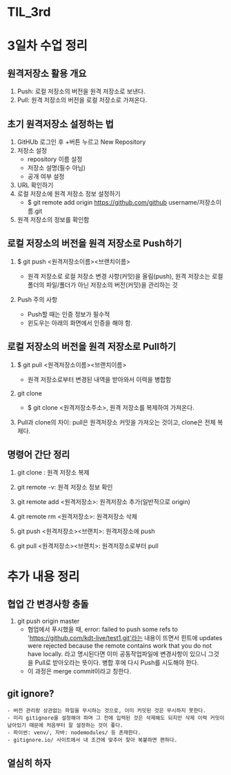 # TIL_3rd

# 3일차 수업 정리

## 원격저장소 활용 개요
1. Push: 로컬 저장소의 버전을 원격 저장소로 보낸다.
2. Pull: 원격 저장소의 버전을 로컬 저장소로 가져온다.


## 초기 원격저장소 설정하는 법
1. GitHUb 로그인 후 +버튼 누르고 New Repository
2. 저장소 설정
    - repository 이름 설정
    - 저장소 설명(필수 아님)
    - 공개 여부 설정
3. URL 확인하기
4. 로컬 저장소에 원격 저장소 정보 설정하기
    - $ git remote add origin https://github.com/github username/저장소이름.git
5. 원격 저장소의 정보를 확인함


## 로컬 저장소의 버전을 원격 저장소로 Push하기
1. $ git push <원격저장소이름><브랜치이름>
    - 원격 저장소로 로컬 저장소 변경 사항(커밋)을 올림(push), 원격 저장소는 로컬 폴더의 파일/폴더가 아닌 저장소의 버전(커밋)을 관리하는 것

2. Push 주의 사항
    - Push할 때는 인증 정보가 필수적
    - 윈도우는 아래의 화면에서 인증을 해야 함.


## 로컬 저장소의 버전을 원격 저장소로 Pull하기
1. $ git pull <원격저장소이름><브랜치이름>
    - 원격 저장소로부터 변경된 내역을 받아와서 이력을 병합함

2. git clone
    - $ git clone <원격저장소주소>, 원격 저장소를 복제하여 가져온다.

3. Pull과 clone의 차이: pull은 원격저장소 커밋을 가져오는 것이고, clone은 전체 복제다.


## 명령어 간단 정리
1. git clone <url>: 원격 저장소 복제

2. git remote -v: 원격 저장소 정보 확인

3. git remote add <원격저장소><url>: 원격저장소 추가(일반적으로 origin)

4. git remote rm <원격저장소>: 원격저장소 삭제

5. git push <원격저장소><브랜치>: 원격저장소에 push

6. git pull <원격저장소><브랜치>: 원격저장소로부터 pull


# 추가 내용 정리


## 협업 간 변경사항 충돌
1. git push origin master
    - 협업에서 푸시했을 때, error: failed to push some refs to 'https://github.com/kdt-live/test1.git'라는 내용이 뜨면서 힌트에 updates were rejected because the remote contains work that you do not have locally. 라고 명시된다면 이미 공동작업파일에 변경사항이 있으니 그것을 Pull로 받아오라는 뜻이다. 병합 후에 다시 Push를 시도해야 한다.
    - 이 과정은 merge commit이라고 칭한다.

## git ignore?
    - 버전 관리랑 상관없는 파일을 무시하는 것으로, 이미 커밋된 것은 무시하지 못한다.
    - 미리 gitignore을 설정해야 하며 그 전에 입력된 것은 삭제해도 되지만 삭제 이력 커밋이 남아있기 때문에 처음부터 잘 설정하는 것이 좋다.
    - 파이썬: venv/, 자바: nodemodules/ 등 존재한다.
    - gitignore.io/ 사이트에서 내 조건에 맞추어 찾아 복붙하면 편하다.

## 열심히 하자